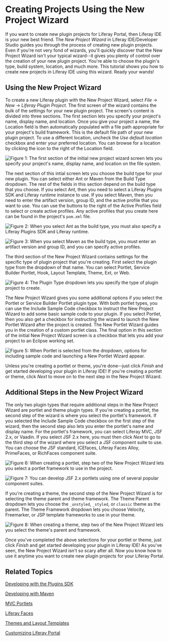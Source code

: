 # Creating Projects Using the New Project Wizard

If you want to create new plugin projects for Liferay Portal, then Liferay IDE 
is your new best friend. The *New Project Wizard* in Liferay IDE/Developer Studio guides you 
through the process of creating new plugin projects. Even if 
you're not very fond of wizards, you'll quickly discover that the New Project 
Wizard isn't your typical wizard--it gives you plenty of control over the 
creation of your new plugin project. You're able to choose the plugin's type, 
build system, location, and much more. This tutorial shows you how to create new 
projects in Liferay IDE using this wizard. Ready your wands!

## Using the New Project Wizard

To create a new Liferay plugin with the New Project Wizard, select 
*File* &rarr; *New* &rarr; *Liferay Plugin Project*. The first screen of the 
wizard contains the bulk of the settings for your new plugin project. The
screen's content is divided into three sections. The first section 
lets you specify your project's name, display name, and location. Once you give 
your project a name, the Location field is then automatically populated with a file path appropriate for your project's build framework. 
This is the default file path of your new plugin project. To use a different 
location, uncheck the *Use default location* checkbox and enter your 
preferred location. You can browse for a location by clicking the icon to the 
right of the Location field.

![Figure 1: The first section of the initial new project wizard screen lets you specify your project's name, display name, and location on the file system.](../../images/liferay-ide-new-plugin-name-loc.png)

The next section of this intial screen lets you choose the build type for 
your new plugin. You can select either Ant or Maven from the Build Type 
dropdown. The rest of the fields in this section depend on the build type that 
you choose. If you select Ant, then you need to select a Liferay Plugins SDK and 
Liferay runtime instance to use. If you select Maven, then you need to enter the 
artifact version, group ID, and the active profile that you want to use. You can 
use the buttons to the right of the Active Profiles field to select or create 
active profiles. Any active profiles that you create here can be found in the 
project's `pom.xml` file. 

![Figure 2: When you select Ant as the build type, you must also specify a Liferay Plugins SDK and Liferay runtime.](../../images/liferay-ide-build-type-ant.png)

![Figure 3: When you select Maven as the build type, you must enter an artifact version and group ID, and you can specify active profiles.](../../images/liferay-ide-build-type-maven.png)

The third section of the New Project Wizard contains settings for the specific 
type of plugin project that you're creating. First select the plugin type from 
the dropdown of that name. You can select Portlet, Service Builder Portlet, 
Hook, Layout Template, Theme, Ext, or Web. 

![Figure 4: The Plugin Type dropdown lets you specify the type of plugin project to create.](../../images/liferay-ide-new-plugin-type.png)

The New Project Wizard gives you some additional options if you select the Portlet 
or Service Builder Portlet plugin type. With both portlet types, you can use the Include 
Sample Code checkbox to instruct the New Project Wizard to add some basic sample 
code to your plugin. If you select Portlet, then you also get a checkbox for 
instructing the wizard to launch the New Portlet Wizard after the project is 
created. The New Portlet Wizard guides you in the creation of a custom portlet 
class. The final option in this section of the initial New 
Project Wizard screen is a checkbox that lets you add your project to an Eclipse 
working set.

![Figure 5: When Portlet is selected from the dropdown, options for including sample code and launching a New Portlet Wizard appear.](../../images/liferay-ide-new-plugin-portlet.png)

Unless you're creating a portlet or theme, you're done--just click *Finish* and 
get started developing your plugin in Liferay IDE! If you're creating a portlet 
or theme, click *Next* to move on to the next step in the New Project Wizard.

## Additional Steps in the New Project Wizard

The only two plugin types that require additional steps in the New Project 
Wizard are portlet and theme plugin types. If you're creating a portlet, the second step of 
the wizard is where you select the portlet's framework. If you selected the 
Include Sample Code checkbox on the first step of the wizard, then the second 
step also lets you enter the portlet's name and display name. For the portlet's 
framework, you can select Liferay MVC, JSF 2.x, or Vaadin. If you select JSF 2.x 
here, you must then click *Next* to go to the third step of the wizard where you 
select a JSF component suite to use. You can choose the JSF standard, 
ICEfaces, Liferay Faces Alloy, PrimeFaces, or RichFaces component suite.

![Figure 6: When creating a portlet, step two of the New Project Wizard lets you select a portlet framework to use in the project.](../../images/liferay-ide-new-plugin-portlet-fw.png)

![Figure 7: You can develop JSF 2.x portlets using one of several popular component suites.](../../images/liferay-ide-new-plugin-jsf.png)

If you're creating a theme, the second step of the New Project Wizard is for 
selecting the theme parent and theme framework. The Theme Parent dropdown lets 
you choose the `_unstyled`, `_styled`, or `classic` theme as the parent. The Theme Framework 
dropdown lets you choose Velocity, Freemarker, or JSP template frameworks to use
in your theme. 

![Figure 8: When creating a theme, step two of the New Project Wizard lets you select the theme's parent and framework.](../../images/liferay-ide-new-plugin-theme-fw.png)

Once you've completed the above selections for your portlet or theme, just click 
*Finish* and get started developing your plugin in Liferay IDE! As you've seen, 
the New Project Wizard isn't so scary after all. Now you know how to use it 
anytime you want to create new plugin projects for your Liferay Portal.

## Related Topics

[Developing with the Plugins SDK](/develop/tutorials/-/knowledge_base/plugins-sdk)

[Developing with Maven](/develop/tutorials/-/knowledge_base/maven)

[MVC Portlets](/develop/tutorials/-/knowledge_base/developing-jsp-portlets-using-liferay-mvc)

[Liferay Faces](/develop/tutorials/-/knowledge_base/liferay-faces-jsf-portlets)

[Themes and Layout Templates](/develop/tutorials/-/knowledge_base/themes-and-layout-templates)

[Customizing Liferay Portal](/develop/tutorials/-/knowledge_base/customizing-liferay-portal)
